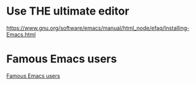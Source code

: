 Use THE ultimate editor
=======================

https://www.gnu.org/software/emacs/manual/html_node/efaq/Installing-Emacs.html

Famous Emacs users
==================

[Famous Emacs users](http://wenshanren.org/?p=418)


